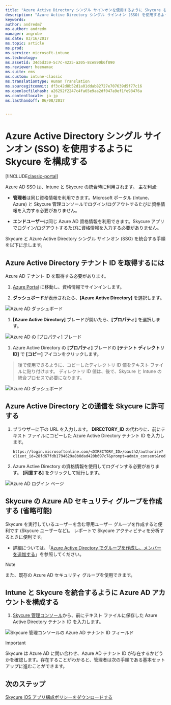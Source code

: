 ```yaml
---
title: "Azure Active Directory シングル サインオンを使用するように Skycure を構成する"
description: "Azure Active Directory シングル サインオン (SSO) を使用するように Skycure を構成する"
keywords: 
author: andredm7
ms.author: andredm
manager: angrobe
ms.date: 03/16/2017
ms.topic: article
ms.prod: 
ms.service: microsoft-intune
ms.technology: 
ms.assetid: 34d5d359-5c7c-4225-a205-8ce890b6f890
ms.reviewer: heenamac
ms.suite: ems
ms.custom: intune-classic
ms.translationtype: Human Translation
ms.sourcegitcommit: df3c42d8b52d1a01ddab82727e707639d5f77c16
ms.openlocfilehash: a26292f2247c4fa65e9aa2df047a9ef1fe98476a
ms.contentlocale: ja-jp
ms.lasthandoff: 06/08/2017


---
```


# <a name="configure-skycure-to-use-azure-active-directory-single-sign-on-sso"></a>Azure Active Directory シングル サインオン (SSO) を使用するように Skycure を構成する

[!INCLUDE[classic-portal](../includes/classic-portal.md)]

Azure AD SSO は、Intune と Skycure の統合時に利用されます。 主な利点:

-   **管理者**は同じ資格情報を利用できます。Microsoft ポータル (Intune、Azure) と Skycure 管理コンソールでログイン/ログアウトするたびに資格情報を入力する必要がありません。

-   **エンドユーザー**は同じ Azure AD 資格情報を利用できます。Skycure アプリでログイン/ログアウトするたびに資格情報を入力する必要がありません。

Skycure と Azure Active Directory シングル サインオン (SSO) を統合する手順を以下に示します。

## <a name="to-retrieve-the-azure-active-directory-tenant-id"></a>Azure Active Directory テナント ID を取得するには

Azure AD テナント ID を取得する必要があります。

1.  [Azure Portal](https://portal.azure.com/) に移動し、資格情報でサインインします。

2.  **ダッシュボード**が表示されたら、**[Azure Active Directory]** を選択します。

![Azure AD ダッシュボード](../media/mtp/skycure-sso-1.png)

1.  **[Azure Active Directory]** ブレードが開いたら、**[プロパティ]** を選択します。

![Azure AD の [プロパティ] ブレード](../media/mtp/skycure-sso-2.png)

1.  Azure Active Directory の **[プロパティ]** ブレードの **[テナント ディレクトリ ID]** で **[コピー]** アイコンをクリックします。

> 後で使用できるように、コピーしたディレクトリ ID 値をテキスト ファイルに貼り付けます。 ディレクトリ ID 値は、後で、Skycure と Intune の統合プロセスで必要になります。

![Azure AD ダッシュボード](../media/mtp/skycure-sso-3.png)

## <a name="allow-skycure-to-communicate-with-azure-active-directory"></a>Azure Active Directory との通信を Skycure に許可する

1.  ブラウザーに下の URL を入力します。 **DIRECTORY_ID** の代わりに、前にテキスト ファイルにコピーした Azure Active Directory テナント ID を入力します。

        https://login.microsoftonline.com/<DIRECTORY_ID>/oauth2/authorize?client_id=28fd67fdb1794629a8b0dad420b697c7&prompt=admin_consent&redirect_uri=https%3A%2F%2Fmc.skycure.com%2Fapi%2Fexternal%2Fmdm%2Faad_app_consent%2Fmanagement_callback&response_type=code

2.  Azure Active Directory の資格情報を使用してログインする必要があります。 **[同意する]** をクリックして続行します。

![Azure AD ログイン ページ](../media/mtp/skycure-sso-4.png)

## <a name="create-an-azure-ad-security-group-for-skycure-optional"></a>Skycure の Azure AD セキュリティ グループを作成する (省略可能)

Skycure を実行しているユーザーを含む専用ユーザー グループを作成すると便利です (Skycure ユーザーなど)。 レポートで Skycure アクティビティを分析するときに便利です。

-   詳細については、「[Azure Active Directory でグループを作成し、メンバーを追加する](https://docs.microsoft.com/azure/active-directory/active-directory-groups-create-azure-portal)」を参照してください。

> [!NOTE] 
> また、既存の Azure AD セキュリティ グループを使用できます。

## <a name="configure-the-azure-ad-account-to-integrate-intune-with-skycure"></a>Intune と Skycure を統合するように Azure AD アカウントを構成する

1.  [Skycure 管理コンソール](https://aad.skycure.com/)から、前にテキスト ファイルに保存した Azure Active Directory テナント ID を入力します。

![Skycure 管理コンソールの Azure AD テナント ID フィールド](../media/mtp/skycure-sso-5.png)

> [!IMPORTANT] 
> Skycure は Azure AD に問い合わせ、Azure AD テナント ID が存在するかどうかを確認します。存在することがわかると、管理者は次の手順である基本セットアップに進むことができます。

## <a name="next-steps"></a>次のステップ

[Skycure iOS アプリ構成ポリシーをダウンロードする](/intune-classic/deploy-use/download-skycure-ios-app-configuration-policy)

